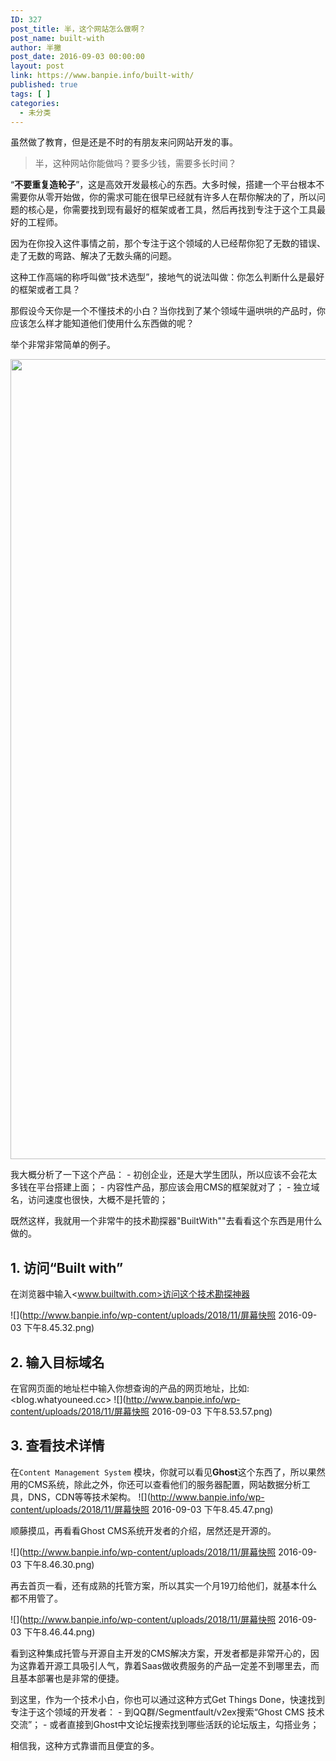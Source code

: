 ```yaml
---
ID: 327
post_title: 半，这个网站怎么做啊？
post_name: built-with
author: 半撇
post_date: 2016-09-03 00:00:00
layout: post
link: https://www.banpie.info/built-with/
published: true
tags: [ ]
categories:
  - 未分类
---
```

虽然做了教育，但是还是不时的有朋友来问网站开发的事。

> 半，这种网站你能做吗？要多少钱，需要多长时间？

“**不要重复造轮子**”，这是高效开发最核心的东西。大多时候，搭建一个平台根本不需要你从零开始做，你的需求可能在很早已经就有许多人在帮你解决的了，所以问题的核心是，你需要找到现有最好的框架或者工具，然后再找到专注于这个工具最好的工程师。

因为在你投入这件事情之前，那个专注于这个领域的人已经帮你犯了无数的错误、走了无数的弯路、解决了无数头痛的问题。

这种工作高端的称呼叫做“技术选型”，接地气的说法叫做：你怎么判断什么是最好的框架或者工具？

那假设今天你是一个不懂技术的小白？当你找到了某个领域牛逼哄哄的产品时，你应该怎么样才能知道他们使用什么东西做的呢？

举个非常非常简单的例子。

[<img class="alignnone size-full wp-image-2973" src="http://www.banpie.info/wp-content/uploads/2019/04/unnamed-file-364.jpg" width="719" height="1280" alt="" />][1]

我大概分析了一下这个产品： - 初创企业，还是大学生团队，所以应该不会花太多钱在平台搭建上面； - 内容性产品，那应该会用CMS的框架就对了； - 独立域名，访问速度也很快，大概不是托管的；

既然这样，我就用一个非常牛的技术勘探器"BuiltWith""去看看这个东西是用什么做的。

## 1\. 访问“Built with”

在浏览器中输入<www.builtwith.com>访问这个技术勘探神器

![](http://www.banpie.info/wp-content/uploads/2018/11/屏幕快照 2016-09-03 下午8.45.32.png)

## 2\. 输入目标域名

在官网页面的地址栏中输入你想查询的产品的网页地址，比如: <blog.whatyouneed.cc> ![](http://www.banpie.info/wp-content/uploads/2018/11/屏幕快照 2016-09-03 下午8.53.57.png)

## 3\. 查看技术详情

在`Content Management System` 模块，你就可以看见**Ghost**这个东西了，所以果然用的CMS系统，除此之外，你还可以查看他们的服务器配置，网站数据分析工具，DNS，CDN等等技术架构。 ![](http://www.banpie.info/wp-content/uploads/2018/11/屏幕快照 2016-09-03 下午8.45.47.png)

顺藤摸瓜，再看看Ghost CMS系统开发者的介绍，居然还是开源的。

![](http://www.banpie.info/wp-content/uploads/2018/11/屏幕快照 2016-09-03 下午8.46.30.png)

再去首页一看，还有成熟的托管方案，所以其实一个月19刀给他们，就基本什么都不用管了。

![](http://www.banpie.info/wp-content/uploads/2018/11/屏幕快照 2016-09-03 下午8.46.44.png)

看到这种集成托管与开源自主开发的CMS解决方案，开发者都是非常开心的，因为这靠着开源工具吸引人气，靠着Saas做收费服务的产品一定差不到哪里去，而且基本部署也是非常的便捷。

到这里，作为一个技术小白，你也可以通过这种方式Get Things Done，快速找到专注于这个领域的开发者： - 到QQ群/Segmentfault/v2ex搜索“Ghost CMS 技术交流”； - 或者直接到Ghost中文论坛搜索找到哪些活跃的论坛版主，勾搭业务；

相信我，这种方式靠谱而且便宜的多。

 [1]: http://www.banpie.info/wp-content/uploads/2019/04/unnamed-file-364.jpg